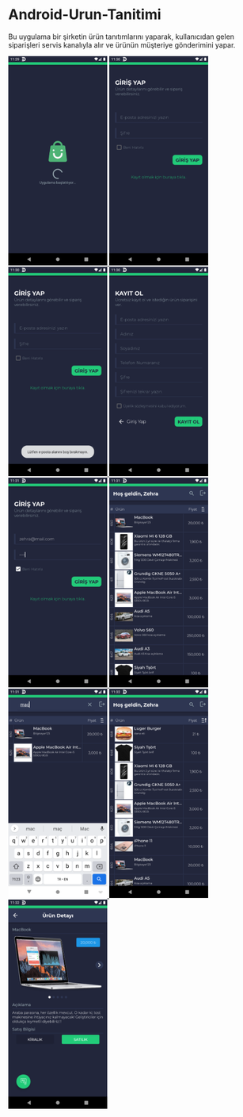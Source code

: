 # Android-Urun-Tanitimi
Bu uygulama bir şirketin ürün tanıtımlarını yaparak, kullanıcıdan gelen siparişleri servis kanalıyla alır ve ürünün müşteriye gönderimini yapar.

<p>
  <a href ="https://github.com/codehakan/Android-Urun-Tanitimi/blob/main/app_images/1.png" target="_blank">
    <img src ="https://github.com/codehakan/Android-Urun-Tanitimi/blob/main/app_images/1.png" width="200" style="max-width:100%">
  </a>
  
  <a href ="https://github.com/codehakan/Android-Urun-Tanitimi/blob/main/app_images/2.png" target="_blank">
    <img src ="https://github.com/codehakan/Android-Urun-Tanitimi/blob/main/app_images/2.png" width="200" style="max-width:100%">
  </a>
  
  <a href ="https://github.com/codehakan/Android-Urun-Tanitimi/blob/main/app_images/3.png" target="_blank">
    <img src ="https://github.com/codehakan/Android-Urun-Tanitimi/blob/main/app_images/3.png" width="200" style="max-width:100%">
  </a>
  
  <a href ="https://github.com/codehakan/Android-Urun-Tanitimi/blob/main/app_images/4.png" target="_blank">
    <img src ="https://github.com/codehakan/Android-Urun-Tanitimi/blob/main/app_images/4.png" width="200" style="max-width:100%">
  </a>
  
  <a href ="https://github.com/codehakan/Android-Urun-Tanitimi/blob/main/app_images/5.png" target="_blank">
    <img src ="https://github.com/codehakan/Android-Urun-Tanitimi/blob/main/app_images/5.png" width="200" style="max-width:100%">
  </a>
  
  <a href ="https://github.com/codehakan/Android-Urun-Tanitimi/blob/main/app_images/6.png" target="_blank">
    <img src ="https://github.com/codehakan/Android-Urun-Tanitimi/blob/main/app_images/6.png" width="200" style="max-width:100%">
  </a>
  
  <a href ="https://github.com/codehakan/Android-Urun-Tanitimi/blob/main/app_images/7.png" target="_blank">
    <img src ="https://github.com/codehakan/Android-Urun-Tanitimi/blob/main/app_images/7.png" width="200" style="max-width:100%">
  </a>
  
  <a href ="https://github.com/codehakan/Android-Urun-Tanitimi/blob/main/app_images/8.png" target="_blank">
    <img src ="https://github.com/codehakan/Android-Urun-Tanitimi/blob/main/app_images/8.png" width="200" style="max-width:100%">
  </a>
  
  <a href ="https://github.com/codehakan/Android-Urun-Tanitimi/blob/main/app_images/9.png" target="_blank">
    <img src ="https://github.com/codehakan/Android-Urun-Tanitimi/blob/main/app_images/9.png" width="200" style="max-width:100%">
  </a>
</p>
